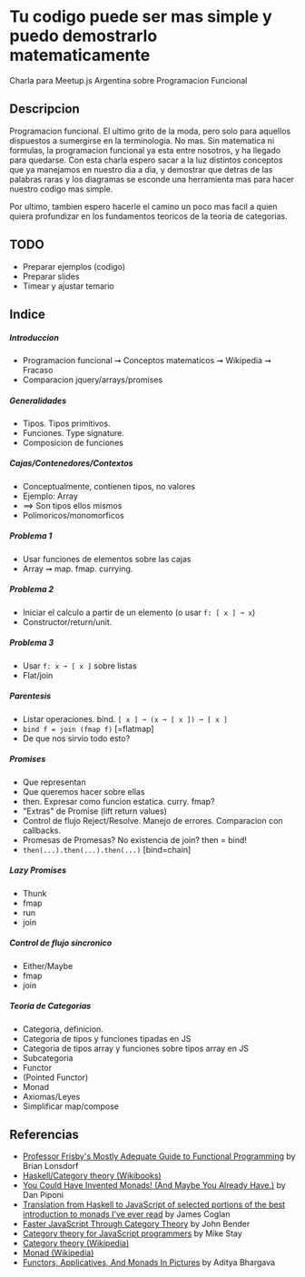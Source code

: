 # Tu codigo puede ser mas simple y puedo demostrarlo matematicamente

Charla para Meetup.js Argentina sobre Programacion Funcional

## Descripcion
Programacion funcional. El ultimo grito de la moda, pero solo para aquellos dispuestos a sumergirse en la terminologia. No mas. Sin matematica ni formulas, la programacion funcional ya esta entre nosotros, y ha llegado para quedarse. Con esta charla espero sacar a la luz distintos conceptos que ya manejamos en nuestro dia a dia, y demostrar que detras de las palabras raras y los diagramas se esconde una herramienta mas para hacer nuestro codigo mas simple.


Por ultimo, tambien espero hacerle el camino un poco mas facil a quien quiera profundizar en los fundamentos teoricos de la teoria de categorias.

## TODO
* Preparar ejemplos (codigo)
* Preparar slides
* Timear y ajustar temario

## Indice
##### Introduccion
* Programacion funcional ➞ Conceptos matematicos ➞ Wikipedia ➞ Fracaso
* Comparacion jquery/arrays/promises

##### Generalidades
* Tipos. Tipos primitivos.
* Funciones. Type signature.
* Composicion de funciones

##### Cajas/Contenedores/Contextos
* Conceptualmente, contienen tipos, no valores
* Ejemplo: Array
* ⟹ Son tipos ellos mismos
* Polimoricos/monomorficos

##### Problema 1
* Usar funciones de elementos sobre las cajas
* Array ➞ map. fmap. currying.

##### Problema 2
* Iniciar el calculo a partir de un elemento (o usar ```f: [ x ] ➞ x```)
* Constructor/return/unit.

##### Problema 3
* Usar ```f: x ➞ [ x ]``` sobre listas
* Flat/join

##### Parentesis
* Listar operaciones. bind. ```[ x ] ➞ (x ➞ [ x ]) ➞ [ x ]```
* ```bind f = join (fmap f)``` [=flatmap]
* De que nos sirvio todo esto?

##### Promises
* Que representan
* Que queremos hacer sobre ellas
* then. Expresar como funcion estatica. curry. fmap?
* "Extras" de Promise (lift return values)
* Control de flujo Reject/Resolve. Manejo de errores. Comparacion con callbacks.
* Promesas de Promesas? No existencia de join? then = bind!
* ```then(...).then(...).then(...)``` [bind=chain]

##### Lazy Promises
* Thunk
* fmap
* run
* join

##### Control de flujo sincronico
* Either/Maybe
* fmap
* join

##### Teoria de Categorias
* Categoria, definicion.
* Categoria de tipos y funciones tipadas en JS
* Categoria de tipos array y funciones sobre tipos array en JS
* Subcategoria
* Functor
* (Pointed Functor)
* Monad
* Axiomas/Leyes
* Simplificar map/compose

## Referencias
* [Professor Frisby's Mostly Adequate Guide to Functional Programming](https://drboolean.gitbooks.io/mostly-adequate-guide/content/) by Brian Lonsdorf
* [Haskell/Category theory (Wikibooks)](https://en.wikibooks.org/wiki/Haskell/Category_theory)
* [You Could Have Invented Monads! (And Maybe You Already Have.)](http://blog.sigfpe.com/2006/08/you-could-have-invented-monads-and.html) by Dan Piponi
* [Translation from Haskell to JavaScript of selected portions of the best introduction to monads I’ve ever read](https://blog.jcoglan.com/2011/03/05/translation-from-haskell-to-javascript-of-selected-portions-of-the-best-introduction-to-monads-ive-ever-read/) by James Coglan
* [Faster JavaScript Through Category Theory](http://johnbender.us/2012/02/29/faster-javascript-through-category-theory/) by John Bender
* [Category theory for JavaScript programmers](https://www.youtube.com/playlist?list=PLwuUlC2HlHGe7vmItFmrdBLn6p0AS8ALX) by Mike Stay
* [Category theory (Wikipedia)](https://en.wikipedia.org/wiki/Category_theory)
* [Monad (Wikipedia)](https://en.wikipedia.org/wiki/Monad_(functional_programming))
* [Functors, Applicatives, And Monads In Pictures](http://adit.io/posts/2013-04-17-functors,_applicatives,_and_monads_in_pictures.html) by Aditya Bhargava
